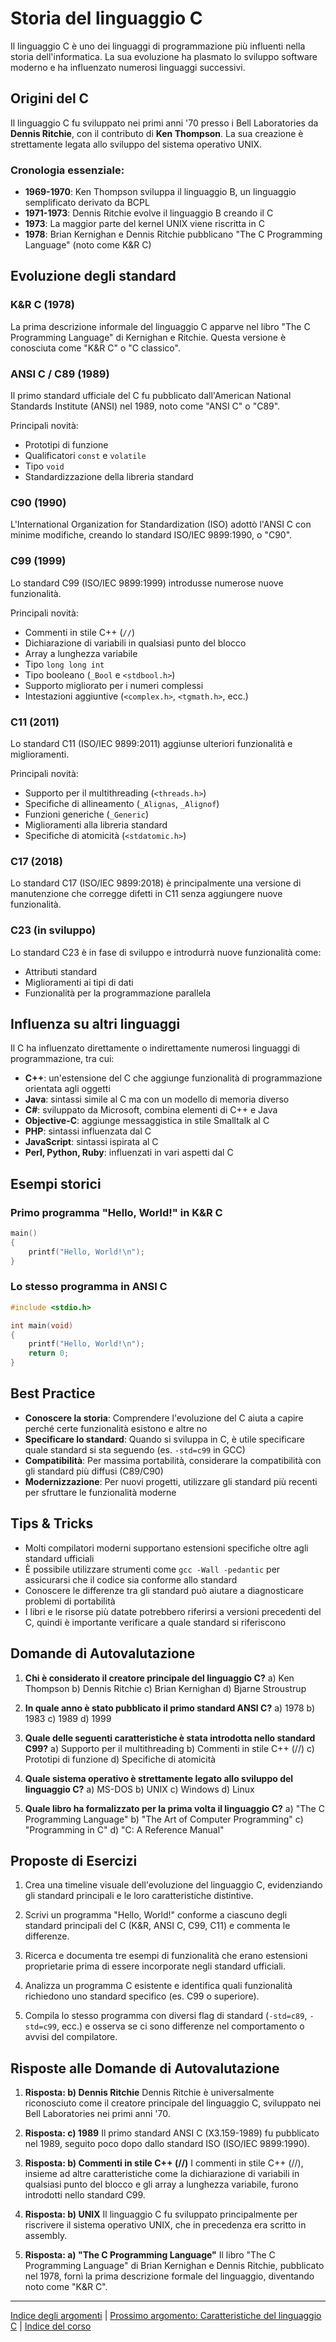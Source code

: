 # Storia del linguaggio C

Il linguaggio C è uno dei linguaggi di programmazione più influenti nella storia dell'informatica. La sua evoluzione ha plasmato lo sviluppo software moderno e ha influenzato numerosi linguaggi successivi.

## Origini del C

Il linguaggio C fu sviluppato nei primi anni '70 presso i Bell Laboratories da **Dennis Ritchie**, con il contributo di **Ken Thompson**. La sua creazione è strettamente legata allo sviluppo del sistema operativo UNIX.

### Cronologia essenziale:

- **1969-1970**: Ken Thompson sviluppa il linguaggio B, un linguaggio semplificato derivato da BCPL
- **1971-1973**: Dennis Ritchie evolve il linguaggio B creando il C
- **1973**: La maggior parte del kernel UNIX viene riscritta in C
- **1978**: Brian Kernighan e Dennis Ritchie pubblicano "The C Programming Language" (noto come K&R C)

## Evoluzione degli standard

### K&R C (1978)

La prima descrizione informale del linguaggio C apparve nel libro "The C Programming Language" di Kernighan e Ritchie. Questa versione è conosciuta come "K&R C" o "C classico".

### ANSI C / C89 (1989)

Il primo standard ufficiale del C fu pubblicato dall'American National Standards Institute (ANSI) nel 1989, noto come "ANSI C" o "C89".

Principali novità:
- Prototipi di funzione
- Qualificatori `const` e `volatile`
- Tipo `void`
- Standardizzazione della libreria standard

### C90 (1990)

L'International Organization for Standardization (ISO) adottò l'ANSI C con minime modifiche, creando lo standard ISO/IEC 9899:1990, o "C90".

### C99 (1999)

Lo standard C99 (ISO/IEC 9899:1999) introdusse numerose nuove funzionalità.

Principali novità:
- Commenti in stile C++ (`//`)
- Dichiarazione di variabili in qualsiasi punto del blocco
- Array a lunghezza variabile
- Tipo `long long int`
- Tipo booleano (`_Bool` e `<stdbool.h>`)
- Supporto migliorato per i numeri complessi
- Intestazioni aggiuntive (`<complex.h>`, `<tgmath.h>`, ecc.)

### C11 (2011)

Lo standard C11 (ISO/IEC 9899:2011) aggiunse ulteriori funzionalità e miglioramenti.

Principali novità:
- Supporto per il multithreading (`<threads.h>`)
- Specifiche di allineamento (`_Alignas`, `_Alignof`)
- Funzioni generiche (`_Generic`)
- Miglioramenti alla libreria standard
- Specifiche di atomicità (`<stdatomic.h>`)

### C17 (2018)

Lo standard C17 (ISO/IEC 9899:2018) è principalmente una versione di manutenzione che corregge difetti in C11 senza aggiungere nuove funzionalità.

### C23 (in sviluppo)

Lo standard C23 è in fase di sviluppo e introdurrà nuove funzionalità come:
- Attributi standard
- Miglioramenti ai tipi di dati
- Funzionalità per la programmazione parallela

## Influenza su altri linguaggi

Il C ha influenzato direttamente o indirettamente numerosi linguaggi di programmazione, tra cui:

- **C++**: un'estensione del C che aggiunge funzionalità di programmazione orientata agli oggetti
- **Java**: sintassi simile al C ma con un modello di memoria diverso
- **C#**: sviluppato da Microsoft, combina elementi di C++ e Java
- **Objective-C**: aggiunge messaggistica in stile Smalltalk al C
- **PHP**: sintassi influenzata dal C
- **JavaScript**: sintassi ispirata al C
- **Perl, Python, Ruby**: influenzati in vari aspetti dal C

## Esempi storici

### Primo programma "Hello, World!" in K&R C

```c
main()
{
    printf("Hello, World!\n");
}
```

### Lo stesso programma in ANSI C

```c
#include <stdio.h>

int main(void)
{
    printf("Hello, World!\n");
    return 0;
}
```

## Best Practice

- **Conoscere la storia**: Comprendere l'evoluzione del C aiuta a capire perché certe funzionalità esistono e altre no
- **Specificare lo standard**: Quando si sviluppa in C, è utile specificare quale standard si sta seguendo (es. `-std=c99` in GCC)
- **Compatibilità**: Per massima portabilità, considerare la compatibilità con gli standard più diffusi (C89/C90)
- **Modernizzazione**: Per nuovi progetti, utilizzare gli standard più recenti per sfruttare le funzionalità moderne

## Tips & Tricks

- Molti compilatori moderni supportano estensioni specifiche oltre agli standard ufficiali
- È possibile utilizzare strumenti come `gcc -Wall -pedantic` per assicurarsi che il codice sia conforme allo standard
- Conoscere le differenze tra gli standard può aiutare a diagnosticare problemi di portabilità
- I libri e le risorse più datate potrebbero riferirsi a versioni precedenti del C, quindi è importante verificare a quale standard si riferiscono

## Domande di Autovalutazione

1. **Chi è considerato il creatore principale del linguaggio C?**
   a) Ken Thompson
   b) Dennis Ritchie
   c) Brian Kernighan
   d) Bjarne Stroustrup

2. **In quale anno è stato pubblicato il primo standard ANSI C?**
   a) 1978
   b) 1983
   c) 1989
   d) 1999

3. **Quale delle seguenti caratteristiche è stata introdotta nello standard C99?**
   a) Supporto per il multithreading
   b) Commenti in stile C++ (//)
   c) Prototipi di funzione
   d) Specifiche di atomicità

4. **Quale sistema operativo è strettamente legato allo sviluppo del linguaggio C?**
   a) MS-DOS
   b) UNIX
   c) Windows
   d) Linux

5. **Quale libro ha formalizzato per la prima volta il linguaggio C?**
   a) "The C Programming Language"
   b) "The Art of Computer Programming"
   c) "Programming in C"
   d) "C: A Reference Manual"

## Proposte di Esercizi

1. Crea una timeline visuale dell'evoluzione del linguaggio C, evidenziando gli standard principali e le loro caratteristiche distintive.

2. Scrivi un programma "Hello, World!" conforme a ciascuno degli standard principali del C (K&R, ANSI C, C99, C11) e commenta le differenze.

3. Ricerca e documenta tre esempi di funzionalità che erano estensioni proprietarie prima di essere incorporate negli standard ufficiali.

4. Analizza un programma C esistente e identifica quali funzionalità richiedono uno standard specifico (es. C99 o superiore).

5. Compila lo stesso programma con diversi flag di standard (`-std=c89`, `-std=c99`, ecc.) e osserva se ci sono differenze nel comportamento o avvisi del compilatore.

## Risposte alle Domande di Autovalutazione

1. **Risposta: b) Dennis Ritchie**
   Dennis Ritchie è universalmente riconosciuto come il creatore principale del linguaggio C, sviluppato nei Bell Laboratories nei primi anni '70.

2. **Risposta: c) 1989**
   Il primo standard ANSI C (X3.159-1989) fu pubblicato nel 1989, seguito poco dopo dallo standard ISO (ISO/IEC 9899:1990).

3. **Risposta: b) Commenti in stile C++ (//)** 
   I commenti in stile C++ (//), insieme ad altre caratteristiche come la dichiarazione di variabili in qualsiasi punto del blocco e gli array a lunghezza variabile, furono introdotti nello standard C99.

4. **Risposta: b) UNIX**
   Il linguaggio C fu sviluppato principalmente per riscrivere il sistema operativo UNIX, che in precedenza era scritto in assembly.

5. **Risposta: a) "The C Programming Language"**
   Il libro "The C Programming Language" di Brian Kernighan e Dennis Ritchie, pubblicato nel 1978, fornì la prima descrizione formale del linguaggio, diventando noto come "K&R C".

---

[Indice degli argomenti](./README.md) | [Prossimo argomento: Caratteristiche del linguaggio C](./02_Caratteristiche_del_C.md) | [Indice del corso](../../README.md)